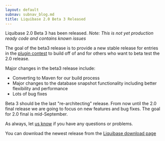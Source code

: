 ```yaml
---
layout: default
subnav: subnav_blog.md
title: Liquibase 2.0 Beta 3 Released
---
```



Liquibase 2.0 Beta 3 has been released. *Note: This is not yet production ready code and contains known issues*


The goal of the beta3 release is to provide a new stable release for entries in the <a href="http://www.liquibase.org/extensions">plugin contest</a> to build off of and for others who want to beta test the 2.0 release.


Major changes in the beta3 release include:


- Converting to Maven for our build process
- Major changes to the database snapshot functionality including better flexibility and performance
- Lots of bug fixes



Beta 3 should be the last "re-architecting" release. From now until the 2.0 final release we are going to focus on new features and bug fixes. The goal for 2.0 final is mid-September.



As always, let <a href="http://www.liquibase.org/forum">us know</a> if you have any questions or problems.


You can download the newest release from the <a href="http://www.liquibase.org/download">Liquibase download page</a>
